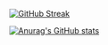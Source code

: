 [![GitHub Streak](https://github-readme-streak-stats.herokuapp.com?user=jdh58)](https://git.io/streak-stats)

[![Anurag's GitHub stats](https://github-readme-stats.vercel.app/api?username=jdh58)](https://github.com/anuraghazra/github-readme-stats)
